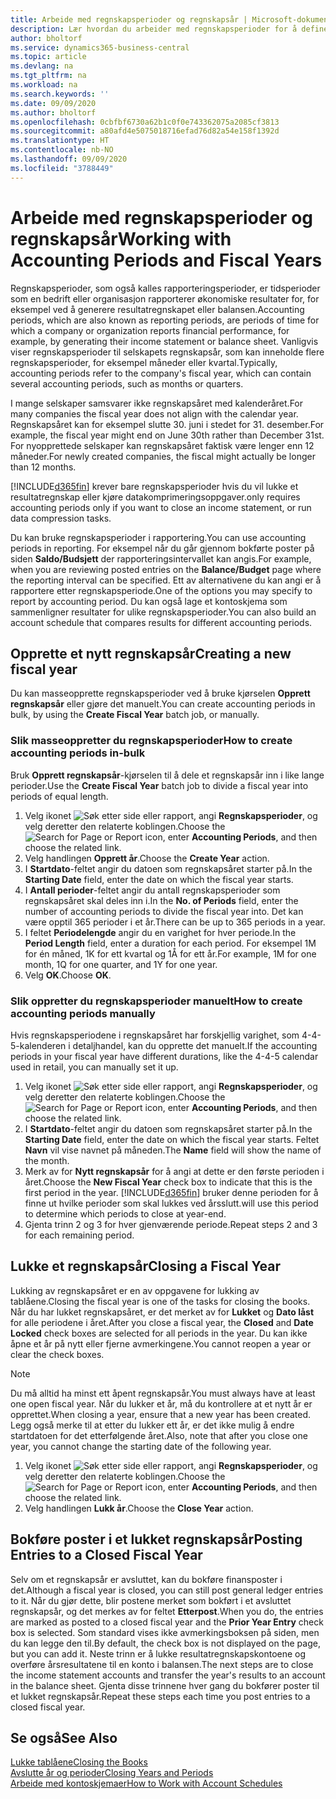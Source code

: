 ```yaml
---
title: Arbeide med regnskapsperioder og regnskapsår | Microsoft-dokumentasjon
description: Lær hvordan du arbeider med regnskapsperioder for å definere når bedriften rapporterer økonomiske resultater.
author: bholtorf
ms.service: dynamics365-business-central
ms.topic: article
ms.devlang: na
ms.tgt_pltfrm: na
ms.workload: na
ms.search.keywords: ''
ms.date: 09/09/2020
ms.author: bholtorf
ms.openlocfilehash: 0cbfbf6730a62b1c0f0e743362075a2085cf3813
ms.sourcegitcommit: a80afd4e5075018716efad76d82a54e158f1392d
ms.translationtype: HT
ms.contentlocale: nb-NO
ms.lasthandoff: 09/09/2020
ms.locfileid: "3788449"
---
```

# <a name="working-with-accounting-periods-and-fiscal-years"></a><span data-ttu-id="7f6ce-103">Arbeide med regnskapsperioder og regnskapsår</span><span class="sxs-lookup"><span data-stu-id="7f6ce-103">Working with Accounting Periods and Fiscal Years</span></span>

<span data-ttu-id="7f6ce-104">Regnskapsperioder, som også kalles rapporteringsperioder, er tidsperioder som en bedrift eller organisasjon rapporterer økonomiske resultater for, for eksempel ved å generere resultatregnskapet eller balansen.</span><span class="sxs-lookup"><span data-stu-id="7f6ce-104">Accounting periods, which are also known as reporting periods, are periods of time for which a company or organization reports financial performance, for example, by generating their income statement or balance sheet.</span></span> <span data-ttu-id="7f6ce-105">Vanligvis viser regnskapsperioder til selskapets regnskapsår, som kan inneholde flere regnskapsperioder, for eksempel måneder eller kvartal.</span><span class="sxs-lookup"><span data-stu-id="7f6ce-105">Typically, accounting periods refer to the company's fiscal year, which can contain several accounting periods, such as months or quarters.</span></span>

<span data-ttu-id="7f6ce-106">I mange selskaper samsvarer ikke regnskapsåret med kalenderåret.</span><span class="sxs-lookup"><span data-stu-id="7f6ce-106">For many companies the fiscal year does not align with the calendar year.</span></span> <span data-ttu-id="7f6ce-107">Regnskapsåret kan for eksempel slutte 30. juni i stedet for 31. desember.</span><span class="sxs-lookup"><span data-stu-id="7f6ce-107">For example, the fiscal year might end on June 30th rather than December 31st.</span></span> <span data-ttu-id="7f6ce-108">For nyopprettede selskaper kan regnskapsåret faktisk være lenger enn 12 måneder.</span><span class="sxs-lookup"><span data-stu-id="7f6ce-108">For newly created companies, the fiscal might actually be longer than 12 months.</span></span>  

[!INCLUDE[d365fin](includes/d365fin_md.md)] <span data-ttu-id="7f6ce-109">krever bare regnskapsperioder hvis du vil lukke et resultatregnskap eller kjøre datakomprimeringsoppgaver.</span><span class="sxs-lookup"><span data-stu-id="7f6ce-109">only requires accounting periods only if you want to close an income statement, or run data compression tasks.</span></span> 

<span data-ttu-id="7f6ce-110">Du kan bruke regnskapsperioder i rapportering.</span><span class="sxs-lookup"><span data-stu-id="7f6ce-110">You can use accounting periods in reporting.</span></span> <span data-ttu-id="7f6ce-111">For eksempel når du går gjennom bokførte poster på siden **Saldo/Budsjett** der rapporteringsintervallet kan angis.</span><span class="sxs-lookup"><span data-stu-id="7f6ce-111">For example, when you are reviewing posted entries on the **Balance/Budget** page where the reporting interval can be specified.</span></span> <span data-ttu-id="7f6ce-112">Ett av alternativene du kan angi er å rapportere etter regnskapsperiode.</span><span class="sxs-lookup"><span data-stu-id="7f6ce-112">One of the options you may specify to report by accounting period.</span></span> <span data-ttu-id="7f6ce-113">Du kan også lage et kontoskjema som sammenligner resultater for ulike regnskapsperioder.</span><span class="sxs-lookup"><span data-stu-id="7f6ce-113">You can also build an account schedule that compares results for different accounting periods.</span></span>

## <a name="creating-a-new-fiscal-year"></a><span data-ttu-id="7f6ce-114">Opprette et nytt regnskapsår</span><span class="sxs-lookup"><span data-stu-id="7f6ce-114">Creating a new fiscal year</span></span>

<span data-ttu-id="7f6ce-115">Du kan masseopprette regnskapsperioder ved å bruke kjørselen **Opprett regnskapsår** eller gjøre det manuelt.</span><span class="sxs-lookup"><span data-stu-id="7f6ce-115">You can create accounting periods in bulk, by using the **Create Fiscal Year** batch job, or manually.</span></span>

### <a name="how-to-create-accounting-periods-in-bulk"></a><span data-ttu-id="7f6ce-116">Slik masseoppretter du regnskapsperioder</span><span class="sxs-lookup"><span data-stu-id="7f6ce-116">How to create accounting periods in-bulk</span></span>

<span data-ttu-id="7f6ce-117">Bruk **Opprett regnskapsår**-kjørselen til å dele et regnskapsår inn i like lange perioder.</span><span class="sxs-lookup"><span data-stu-id="7f6ce-117">Use the **Create Fiscal Year** batch job to divide a fiscal year into periods of equal length.</span></span>  

1. <span data-ttu-id="7f6ce-118">Velg ikonet ![Søk etter side eller rapport](media/ui-search/search_small.png "Ikonet Søk etter side eller rapport"), angi **Regnskapsperioder**, og velg deretter den relaterte koblingen.</span><span class="sxs-lookup"><span data-stu-id="7f6ce-118">Choose the ![Search for Page or Report](media/ui-search/search_small.png "Search for Page or Report icon") icon, enter **Accounting Periods**, and then choose the related link.</span></span>  
2. <span data-ttu-id="7f6ce-119">Velg handlingen **Opprett år**.</span><span class="sxs-lookup"><span data-stu-id="7f6ce-119">Choose the **Create Year** action.</span></span>  <!--What about the Scheduling option? Should we mention that? There's also the Report Output Type field...-->
3. <span data-ttu-id="7f6ce-120">I **Startdato**-feltet angir du datoen som regnskapsåret starter på.</span><span class="sxs-lookup"><span data-stu-id="7f6ce-120">In the **Starting Date** field, enter the date on which the fiscal year starts.</span></span>  
4. <span data-ttu-id="7f6ce-121">I **Antall perioder**-feltet angir du antall regnskapsperioder som regnskapsåret skal deles inn i.</span><span class="sxs-lookup"><span data-stu-id="7f6ce-121">In the **No. of Periods** field, enter the number of accounting periods to divide the fiscal year into.</span></span> <span data-ttu-id="7f6ce-122">Det kan være opptil 365 perioder i et år.</span><span class="sxs-lookup"><span data-stu-id="7f6ce-122">There can be up to 365 periods in a year.</span></span>  
5. <span data-ttu-id="7f6ce-123">I feltet **Periodelengde** angir du en varighet for hver periode.</span><span class="sxs-lookup"><span data-stu-id="7f6ce-123">In the **Period Length** field, enter a duration for each period.</span></span> <span data-ttu-id="7f6ce-124">For eksempel 1M for én måned, 1K for ett kvartal og 1Å for ett år.</span><span class="sxs-lookup"><span data-stu-id="7f6ce-124">For example, 1M for one month, 1Q for one quarter, and 1Y for one year.</span></span>  
6. <span data-ttu-id="7f6ce-125">Velg **OK**.</span><span class="sxs-lookup"><span data-stu-id="7f6ce-125">Choose **OK**.</span></span>  

### <a name="how-to-create-accounting-periods-manually"></a><span data-ttu-id="7f6ce-126">Slik oppretter du regnskapsperioder manuelt</span><span class="sxs-lookup"><span data-stu-id="7f6ce-126">How to create accounting periods manually</span></span>

<span data-ttu-id="7f6ce-127">Hvis regnskapsperiodene i regnskapsåret har forskjellig varighet, som 4-4-5-kalenderen i detaljhandel, kan du opprette det manuelt.</span><span class="sxs-lookup"><span data-stu-id="7f6ce-127">If the accounting periods in your fiscal year have different durations, like the 4-4-5 calendar used in retail, you can manually set it up.</span></span>  
  
1. <span data-ttu-id="7f6ce-128">Velg ikonet ![Søk etter side eller rapport](media/ui-search/search_small.png "Ikonet Søk etter side eller rapport"), angi **Regnskapsperioder**, og velg deretter den relaterte koblingen.</span><span class="sxs-lookup"><span data-stu-id="7f6ce-128">Choose the ![Search for Page or Report](media/ui-search/search_small.png "Search for Page or Report icon") icon, enter **Accounting Periods**, and then choose the related link.</span></span>  
2. <span data-ttu-id="7f6ce-129">I **Startdato**-feltet angir du datoen som regnskapsåret starter på.</span><span class="sxs-lookup"><span data-stu-id="7f6ce-129">In the **Starting Date** field, enter the date on which the fiscal year starts.</span></span> <span data-ttu-id="7f6ce-130">Feltet **Navn** vil vise navnet på måneden.</span><span class="sxs-lookup"><span data-stu-id="7f6ce-130">The **Name** field will show the name of the month.</span></span>  
3. <span data-ttu-id="7f6ce-131">Merk av for **Nytt regnskapsår** for å angi at dette er den første perioden i året.</span><span class="sxs-lookup"><span data-stu-id="7f6ce-131">Choose the **New Fiscal Year** check box to indicate that this is the first period in the year.</span></span> [!INCLUDE[d365fin](includes/d365fin_md.md)] <span data-ttu-id="7f6ce-132">bruker denne perioden for å finne ut hvilke perioder som skal lukkes ved årsslutt.</span><span class="sxs-lookup"><span data-stu-id="7f6ce-132">will use this period to determine which periods to close at year-end.</span></span>
4. <span data-ttu-id="7f6ce-133">Gjenta trinn 2 og 3 for hver gjenværende periode.</span><span class="sxs-lookup"><span data-stu-id="7f6ce-133">Repeat steps 2 and 3 for each remaining period.</span></span>  

## <a name="closing-a-fiscal-year"></a><span data-ttu-id="7f6ce-134">Lukke et regnskapsår</span><span class="sxs-lookup"><span data-stu-id="7f6ce-134">Closing a Fiscal Year</span></span>

<span data-ttu-id="7f6ce-135">Lukking av regnskapsåret er en av oppgavene for lukking av tablåene.</span><span class="sxs-lookup"><span data-stu-id="7f6ce-135">Closing the fiscal year is one of the tasks for closing the books.</span></span> <span data-ttu-id="7f6ce-136">Når du har lukket regnskapsåret, er det merket av for **Lukket** og **Dato låst** for alle periodene i året.</span><span class="sxs-lookup"><span data-stu-id="7f6ce-136">After you close a fiscal year, the **Closed** and **Date Locked** check boxes are selected for all periods in the year.</span></span> <span data-ttu-id="7f6ce-137">Du kan ikke åpne et år på nytt eller fjerne avmerkingene.</span><span class="sxs-lookup"><span data-stu-id="7f6ce-137">You cannot reopen a year or clear the check boxes.</span></span>

> [!NOTE]  
> <span data-ttu-id="7f6ce-138">Du må alltid ha minst ett åpent regnskapsår.</span><span class="sxs-lookup"><span data-stu-id="7f6ce-138">You must always have at least one open fiscal year.</span></span> <span data-ttu-id="7f6ce-139">Når du lukker et år, må du kontrollere at et nytt år er opprettet.</span><span class="sxs-lookup"><span data-stu-id="7f6ce-139">When closing a year, ensure that a new year has been created.</span></span> <span data-ttu-id="7f6ce-140">Legg også merke til at etter du lukker ett år, er det ikke mulig å endre startdatoen for det etterfølgende året.</span><span class="sxs-lookup"><span data-stu-id="7f6ce-140">Also, note that after you close one year, you cannot change the starting date of the following year.</span></span>

1. <span data-ttu-id="7f6ce-141">Velg ikonet ![Søk etter side eller rapport](media/ui-search/search_small.png "Ikonet Søk etter side eller rapport"), angi **Regnskapsperioder**, og velg deretter den relaterte koblingen.</span><span class="sxs-lookup"><span data-stu-id="7f6ce-141">Choose the ![Search for Page or Report](media/ui-search/search_small.png "Search for Page or Report icon") icon, enter **Accounting Periods**, and then choose the related link.</span></span>  
2. <span data-ttu-id="7f6ce-142">Velg handlingen **Lukk år**.</span><span class="sxs-lookup"><span data-stu-id="7f6ce-142">Choose the **Close Year** action.</span></span>  

## <a name="posting-entries-to-a-closed-fiscal-year"></a><span data-ttu-id="7f6ce-143">Bokføre poster i et lukket regnskapsår</span><span class="sxs-lookup"><span data-stu-id="7f6ce-143">Posting Entries to a Closed Fiscal Year</span></span>

<span data-ttu-id="7f6ce-144">Selv om et regnskapsår er avsluttet, kan du bokføre finansposter i det.</span><span class="sxs-lookup"><span data-stu-id="7f6ce-144">Although a fiscal year is closed, you can still post general ledger entries to it.</span></span> <span data-ttu-id="7f6ce-145">Når du gjør dette, blir postene merket som bokført i et avsluttet regnskapsår, og det merkes av for feltet **Etterpost**.</span><span class="sxs-lookup"><span data-stu-id="7f6ce-145">When you do, the entries are marked as posted to a closed fiscal year and the **Prior Year Entry** check box is selected.</span></span> <span data-ttu-id="7f6ce-146">Som standard vises ikke avmerkingsboksen på siden, men du kan legge den til.</span><span class="sxs-lookup"><span data-stu-id="7f6ce-146">By default, the check box is not displayed on the page, but you can add it.</span></span> <span data-ttu-id="7f6ce-147">Neste trinn er å lukke resultatregnskapskontoene og overføre årsresultatene til en konto i balansen.</span><span class="sxs-lookup"><span data-stu-id="7f6ce-147">The next steps are to close the income statement accounts and transfer the year's results to an account in the balance sheet.</span></span> <span data-ttu-id="7f6ce-148">Gjenta disse trinnene hver gang du bokfører poster til et lukket regnskapsår.</span><span class="sxs-lookup"><span data-stu-id="7f6ce-148">Repeat these steps each time you post entries to a closed fiscal year.</span></span>

## <a name="see-also"></a><span data-ttu-id="7f6ce-149">Se også</span><span class="sxs-lookup"><span data-stu-id="7f6ce-149">See Also</span></span>

[<span data-ttu-id="7f6ce-150">Lukke tablåene</span><span class="sxs-lookup"><span data-stu-id="7f6ce-150">Closing the Books</span></span>](year-close-books.md)  
[<span data-ttu-id="7f6ce-151">Avslutte år og perioder</span><span class="sxs-lookup"><span data-stu-id="7f6ce-151">Closing Years and Periods</span></span>](year-close-years-periods.md)  
[<span data-ttu-id="7f6ce-152">Arbeide med kontoskjemaer</span><span class="sxs-lookup"><span data-stu-id="7f6ce-152">How to Work with Account Schedules</span></span>](bi-how-work-account-schedule.md)  
